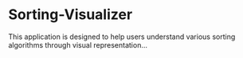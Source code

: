 # Sorting-Visualizer
This application is designed to help users understand various sorting algorithms through visual representation...
